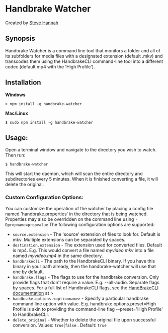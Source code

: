 # Handbrake Watcher
Created by [Steve Hannah](http://www.sjhannah.com)

## Synopsis

Handbrake Watcher is a command line tool that monitors a 
folder and all of its subfolders for media files with a 
designated extension (default .mkv) and transcodes them using
the HandbrakeCLI command-line tool into a different codec 
(default mp4 with the 'High Profile').

## Installation

**Windows**

~~~~
> npm install -g handbrake-watcher
~~~~

**Mac/Linux**

~~~~
$ sudo npm install -g handbrake-watcher
~~~~


## Usage:

Open a terminal window and navigate to the directory you wish
to watch.  Then run:

~~~~
$ handbrake-watcher
~~~~

This will start the daemon, which will scan the entire directory
and subdirectories every 5 minutes.  When it is finished 
converting a file, it will delete the original.

### Custom Configuration Options:

You can customize the operation of the watcher by placing a 
config file named 'handbrake.properties' in the directory that
is being watched.  Properties may also be overridden on the command line using `-Dpropname=propvalue`   The following configuration options are 
supported:

* `source.extension` - The 'source' extension of files to look for.  Default is mkv.  Multiple extensions can be separated by spaces.
* `destination.extension` - The extension used for converted files. Default is mp4.  E.g. This would convert a file named *myvideo.mkv* into a file named *myvideo.mp4* in the same directory.
* `handbrakecli` - The path to the HandbrakeCLI binary.  If you have this binary in your path already, then the handbrake-watcher will use that one by default.
* `handbrake.flags` - The flags to use for the handbrake conversion.  Only provide flags that don't require a value.  E.g. --all-audio.  Separate flags by spaces. For a full list of HandbrakeCLI flags, see the [HandBrakeCLI documentation](https://handbrake.fr/docs/en/latest/cli/cli-guide.html) at >
* `handbrake.options.<optionname>` - Specify a particular handbrake command line option with value.  E.g. handbrake.options.preset=High Profile is akin to providing the command-line flag --preset='High Profile' to HandbrakeCLI.
* `delete_original` - Whether to delete the original file upon successful conversion.  Values: `true`|`false` . Default: `true`